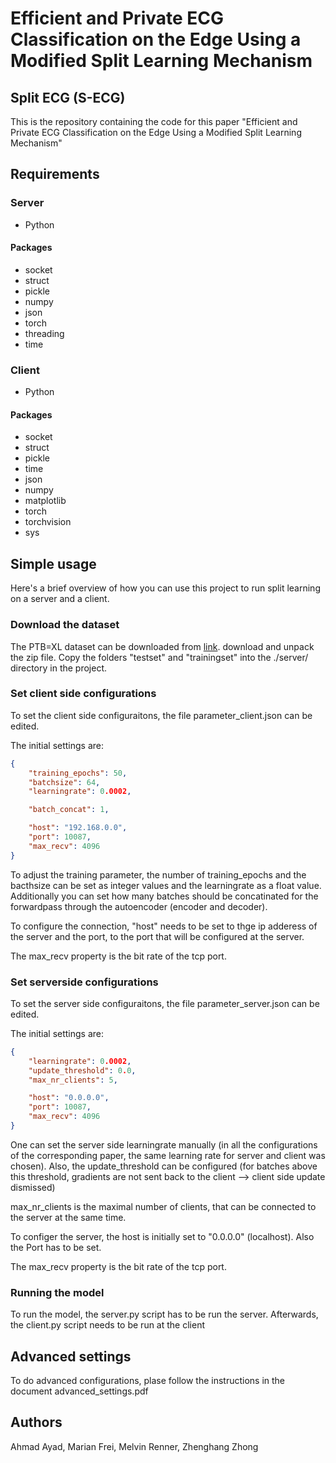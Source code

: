 # Efficient and Private ECG Classification on the Edge Using a Modified Split Learning Mechanism
## Split ECG (S-ECG)
This is the repository containing the code for this paper "Efficient and Private ECG Classification on the Edge Using a Modified Split Learning Mechanism"


## Requirements

### Server
* Python
#### Packages
* socket
* struct
* pickle
* numpy
* json
* torch
* threading
* time

### Client
* Python
#### Packages
* socket
* struct
* pickle
* time
* json
* numpy
* matplotlib
* torch
* torchvision
* sys


## Simple usage

Here's a brief overview of how you can use this project to run split learning on a server and a client.

### Download the dataset
The PTB=XL dataset can be downloaded from 
[link](https://physionet.org/content/ptb-xl/1.0.1/). download and unpack the zip file. Copy the folders "testset" and "trainingset" into the ./server/ directory in the project.

### Set client side configurations

To set the client side configuraitons, the file parameter_client.json can be edited.  

The initial settings are:

```json
{
    "training_epochs": 50,
    "batchsize": 64,
    "learningrate": 0.0002,

    "batch_concat": 1,

    "host": "192.168.0.0",
    "port": 10087,
    "max_recv": 4096
}

```

To adjust the training parameter, the number of training_epochs and the bacthsize can be set as integer values and the learningrate as a float value.
Additionally you can set how many batches should be concatinated for the forwardpass through the autoencoder (encoder and decoder).

To configure the connection, "host" needs to be set to thge ip adderess of the server and the port, to the port that will be configured at the server.

The max_recv property is the bit rate of the tcp port.

### Set serverside configurations

To set the server side configuraitons, the file parameter_server.json can be edited.  

The initial settings are:
```json
{
    "learningrate": 0.0002,
    "update_threshold": 0.0,
    "max_nr_clients": 5,

    "host": "0.0.0.0",
    "port": 10087,
    "max_recv": 4096
}
```
One can set the server side learningrate manually (in all the configurations of the corresponding paper, the same learning rate for server and client was chosen).
Also, the update_threshold can be configured (for batches above this threshold, gradients are not sent back to the client --> client side update dismissed)

max_nr_clients is the maximal number of clients, that can be connected to the server at the same time.

To configer the server, the host is initially set to "0.0.0.0" (localhost).
Also the Port has to be set.

The max_recv property is the bit rate of the tcp port.

### Running the model

To run the model, the server.py script has to be run the server. Afterwards, the client.py script needs to be run at the client




## Advanced settings

To do advanced configurations, plase follow the instructions in the document advanced_settings.pdf

## Authors
Ahmad Ayad, Marian Frei, Melvin Renner, Zhenghang Zhong
